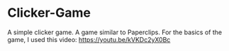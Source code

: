# Clicker-Game
A simple clicker game. A game similar to Paperclips. For the basics of the game, I used this video: https://youtu.be/kVKDc2yX0Bc
